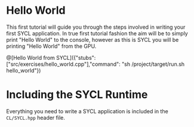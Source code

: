 # Hello World

This first tutorial will guide you through the steps involved in writing your first SYCL application. In true first tutorial fashion the aim will be to simply print "Hello World" to the console, however as this is SYCL you will be printing "Hello World" from the GPU.

@[Hello World from SYCL]({"stubs": ["src/exercises/hello_world.cpp"],"command": "sh /project/target/run.sh hello_world"})

# Including the SYCL Runtime

Everything you need to write a SYCL application is included in the `CL/SYCL.hpp` header file.